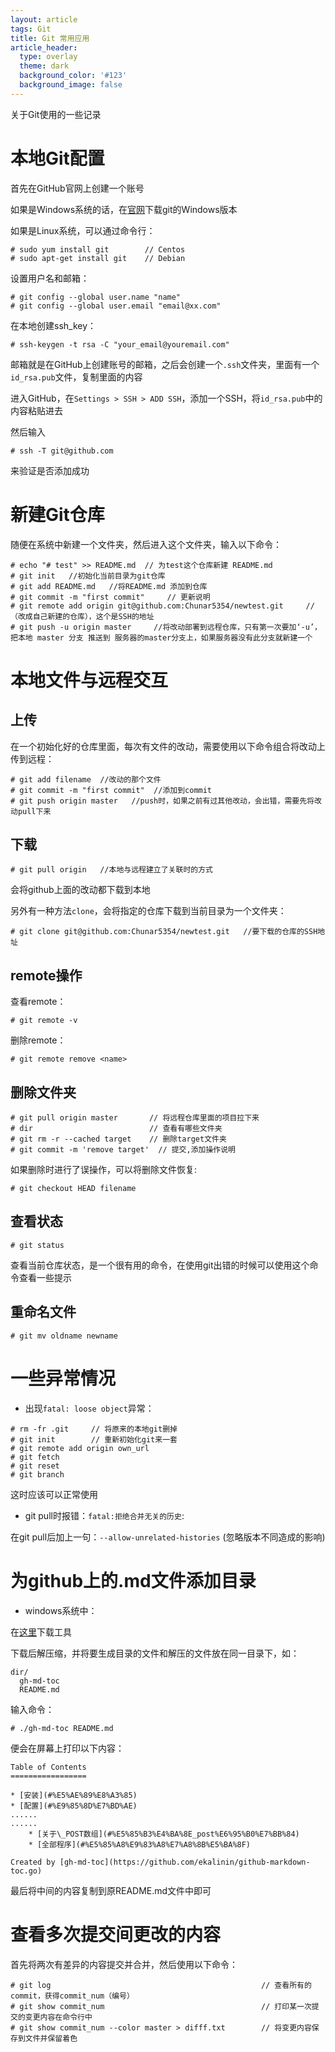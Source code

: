 ```yaml
---
layout: article
tags: Git
title: Git 常用应用
article_header:
  type: overlay
  theme: dark
  background_color: '#123'
  background_image: false
---
```


关于Git使用的一些记录

<!--more-->


# 本地Git配置

首先在GitHub官网上创建一个账号

如果是Windows系统的话，在[官网](https://www.git-scm.com/download)下载git的Windows版本

如果是Linux系统，可以通过命令行：
```
# sudo yum install git        // Centos
# sudo apt-get install git    // Debian
```

设置用户名和邮箱：
```
# git config --global user.name "name"
# git config --global user.email "email@xx.com"
```

在本地创建ssh_key：
```
# ssh-keygen -t rsa -C "your_email@youremail.com"
```
邮箱就是在GitHub上创建账号的邮箱，之后会创建一个`.ssh`文件夹，里面有一个`id_rsa.pub`文件，复制里面的内容

进入GitHub，在`Settings > SSH > ADD SSH`，添加一个SSH，将`id_rsa.pub`中的内容粘贴进去

然后输入
```
# ssh -T git@github.com
```
来验证是否添加成功

# 新建Git仓库

随便在系统中新建一个文件夹，然后进入这个文件夹，输入以下命令：

```
# echo "# test" >> README.md  // 为test这个仓库新建 README.md
# git init   //初始化当前目录为git仓库
# git add README.md   //将README.md 添加到仓库
# git commit -m "first commit"     // 更新说明
# git remote add origin git@github.com:Chunar5354/newtest.git     //（改成自己新建的仓库），这个是SSH的地址
# git push -u origin master     //将改动部署到远程仓库，只有第一次要加‘-u’，把本地 master 分支 推送到 服务器的master分支上，如果服务器没有此分支就新建一个
```

# 本地文件与远程交互

## 上传
在一个初始化好的仓库里面，每次有文件的改动，需要使用以下命令组合将改动上传到远程：
```
# git add filename  //改动的那个文件
# git commit -m "first commit"  //添加到commit
# git push origin master   //push时，如果之前有过其他改动，会出错，需要先将改动pull下来
```

## 下载

```
# git pull origin   //本地与远程建立了关联时的方式
```
会将github上面的改动都下载到本地

另外有一种方法`clone`，会将指定的仓库下载到当前目录为一个文件夹：
```
# git clone git@github.com:Chunar5354/newtest.git   //要下载的仓库的SSH地址
```

## remote操作

查看remote：
```
# git remote -v
```

删除remote：
```
# git remote remove <name>
```

## 删除文件夹

```
# git pull origin master       // 将远程仓库里面的项目拉下来
# dir                          // 查看有哪些文件夹
# git rm -r --cached target    // 删除target文件夹
# git commit -m 'remove target'  // 提交,添加操作说明
```

如果删除时进行了误操作，可以将删除文件恢复:
```
# git checkout HEAD filename
``` 

## 查看状态

```
# git status
```
查看当前仓库状态，是一个很有用的命令，在使用git出错的时候可以使用这个命令查看一些提示

## 重命名文件

```
# git mv oldname newname
```

# 一些异常情况

-  出现`fatal: loose object`异常：

```
# rm -fr .git     // 将原来的本地git删掉
# git init        // 重新初始化git来一套
# git remote add origin own_url
# git fetch
# git reset
# git branch
```
这时应该可以正常使用
  
- git pull时报错：`fatal:拒绝合并无关的历史`:

在git pull后加上一句：`--allow-unrelated-histories`  (忽略版本不同造成的影响)


# 为github上的.md文件添加目录

- windows系统中：

在[这里](https://github.com/ekalinin/github-markdown-toc.go/releases)下载工具

下载后解压缩，并将要生成目录的文件和解压的文件放在同一目录下，如：
```
dir/
  gh-md-toc
  README.md
```

输入命令：
```
# ./gh-md-toc README.md
```

便会在屏幕上打印以下内容：
```
Table of Contents
=================

* [安装](#%E5%AE%89%E8%A3%85)
* [配置](#%E9%85%8D%E7%BD%AE)
......
......
    * [关于\_POST数组](#%E5%85%B3%E4%BA%8E_post%E6%95%B0%E7%BB%84)
    * [全部程序](#%E5%85%A8%E9%83%A8%E7%A8%8B%E5%BA%8F)

Created by [gh-md-toc](https://github.com/ekalinin/github-markdown-toc.go)

```
最后将中间的内容复制到原README.md文件中即可

# 查看多次提交间更改的内容

首先将两次有差异的内容提交并合并，然后使用以下命令：
```
# git log                                               // 查看所有的commit，获得commit_num（编号）
# git show commit_num                                   // 打印某一次提交的变更内容在命令行中
# git show commit_num --color master > difff.txt        // 将变更内容保存到文件并保留着色
```
